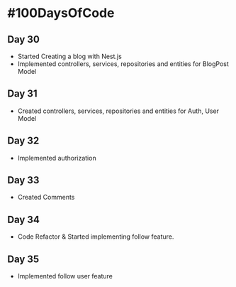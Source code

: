 # #100DaysOfCode
## Day 30
* Started Creating a blog with Nest.js
* Implemented controllers, services, repositories and entities for BlogPost Model


## Day 31
* Created controllers, services, repositories and entities for Auth, User Model

## Day 32
* Implemented authorization

## Day 33
* Created Comments

## Day 34
* Code Refactor & Started implementing follow feature.

## Day 35
* Implemented follow user feature